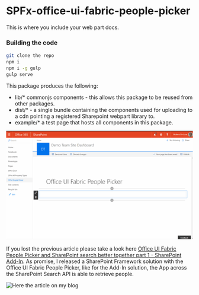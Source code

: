 # SPFx-office-ui-fabric-people-picker

This is where you include your web part docs.

### Building the code

```bash
git clone the repo
npm i
npm i -g gulp
gulp serve
```

This package produces the following:

* lib/* commonjs components - this allows this package to be reused from other packages.
* dist/* - a single bundle containing the components used for uploading to a cdn pointing a registered Sharepoint webpart library to.
* example/* a test page that hosts all components in this package.

![alt text](Preview1.gif "SharePoint Framework PeoplePicker")

If you lost the previous article please take a look here [Office UI Fabric People Picker and SharePoint search better together part 1 - SharePoint Add-In](http://www.delucagiuliano.com/office-ui-fabric-people-picker-and-sharepoint-search-better-together-part-1/).
As promise, I released a SharePoint Framework solution with the Office UI Fabric People Picker, like for the Add-In solution, the App across the SharePoint Search API is able to retrieve people.

![Here the article on my blog](http://www.delucagiuliano.com/office-ui-fabric-people-picker-and-sharepoint-search-better-together-part-2-sharepoint-framework/ "Here the article on my blog")
